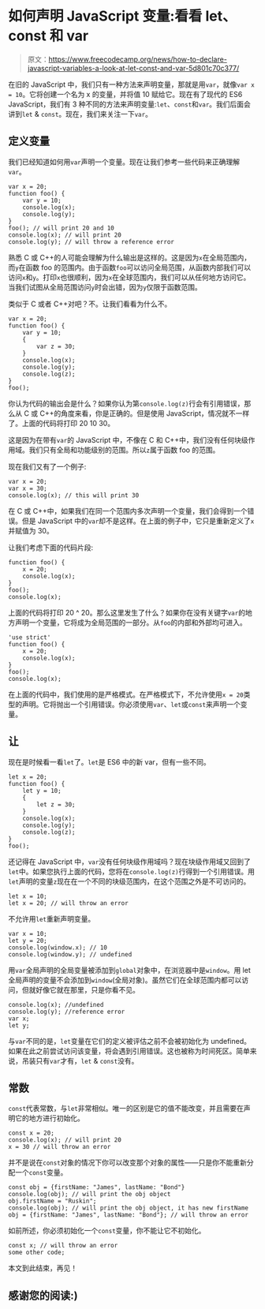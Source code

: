 # 如何声明 JavaScript 变量:看看 let、const 和 var

> 原文：<https://www.freecodecamp.org/news/how-to-declare-javascript-variables-a-look-at-let-const-and-var-5d801c70c377/>

在旧的 JavaScript 中，我们只有一种方法来声明变量，那就是用`var`，就像`var x = 10`。它将创建一个名为 x 的变量，并将值 10 赋给它。现在有了现代的 ES6 JavaScript，我们有 3 种不同的方法来声明变量:`let`、`const`和`var`。我们后面会讲到`let` & `const`。现在，我们来关注一下`var`。

## 定义变量

我们已经知道如何用`var`声明一个变量。现在让我们参考一些代码来正确理解`var`。

```
var x = 20;
function foo() {
    var y = 10;
    console.log(x);
    console.log(y);
}
foo(); // will print 20 and 10
console.log(x); // will print 20
console.log(y); // will throw a reference error
```

熟悉 C 或 C++的人可能会理解为什么输出是这样的。这是因为`x`在全局范围内，而`y`在函数 foo 的范围内。由于函数`foo`可以访问全局范围，从函数内部我们可以访问`x`和`y`。打印`x`也很顺利，因为`x`在全球范围内，我们可以从任何地方访问它。当我们试图从全局范围访问`y`时会出错，因为`y`仅限于函数范围。

类似于 C 或者 C++对吧？不。让我们看看为什么不。

```
var x = 20;
function foo() {
    var y = 10;
    {
        var z = 30;
    }
    console.log(x);
    console.log(y);
    console.log(z);
}
foo();
```

你认为代码的输出会是什么？如果你认为第`console.log(z)`行会有引用错误，那么从 C 或 C++的角度来看，你是正确的。但是使用 JavaScript，情况就不一样了。上面的代码将打印 20 10 30。

这是因为在带有`var`的 JavaScript 中，不像在 C 和 C++中，我们没有任何块级作用域。我们只有全局和功能级别的范围。所以`z`属于函数 foo 的范围。

现在我们又有了一个例子:

```
var x = 20;
var x = 30;
console.log(x); // this will print 30
```

在 C 或 C++中，如果我们在同一个范围内多次声明一个变量，我们会得到一个错误。但是 JavaScript 中的`var`却不是这样。在上面的例子中，它只是重新定义了`x`并赋值为 30。

让我们考虑下面的代码片段:

```
function foo() {
    x = 20;
    console.log(x);
}
foo();
console.log(x);
```

上面的代码将打印 20 ^ 20。那么这里发生了什么？如果你在没有关键字`var`的地方声明一个变量，它将成为全局范围的一部分。从`foo`的内部和外部均可进入。

```
'use strict'
function foo() {
    x = 20;
    console.log(x);
}
foo();
console.log(x);
```

在上面的代码中，我们使用的是严格模式。在严格模式下，不允许使用`x = 20`类型的声明。它将抛出一个引用错误。你必须使用`var`、`let`或`const`来声明一个变量。

## 让

现在是时候看一看`let`了。`let`是 ES6 中的新 var，但有一些不同。

```
let x = 20;
function foo() {
    let y = 10;
    {
        let z = 30;
    }
    console.log(x);
    console.log(y);
    console.log(z);
}
foo();
```

还记得在 JavaScript 中，`var`没有任何块级作用域吗？现在块级作用域又回到了`let`中。如果您执行上面的代码，您将在`console.log(z)`行得到一个引用错误。用`let`声明的变量`z`现在在一个不同的块级范围内，在这个范围之外是不可访问的。

```
let x = 10;
let x = 20; // will throw an error
```

不允许用`let`重新声明变量。

```
var x = 10;
let y = 20;
console.log(window.x); // 10
console.log(window.y); // undefined
```

用`var`全局声明的全局变量被添加到`global`对象中，在浏览器中是`window`。用 let 全局声明的变量不会添加到`window`(全局对象)。虽然它们在全球范围内都可以访问，但就好像它就在那里，只是你看不见。

```
console.log(x); //undefined
console.log(y); //reference error
var x;
let y;
```

与`var`不同的是，`let`变量在它们的定义被评估之前不会被初始化为 undefined。如果在此之前尝试访问该变量，将会遇到引用错误。这也被称为时间死区。简单来说，吊装只有`var`才有，`let` & `const`没有。

## 常数

`const`代表常数，与`let`非常相似。唯一的区别是它的值不能改变，并且需要在声明它的地方进行初始化。

```
const x = 20;
console.log(x); // will print 20
x = 30 // will throw an error
```

并不是说在`const`对象的情况下你可以改变那个对象的属性——只是你不能重新分配一个`const`变量。

```
const obj = {firstName: "James", lastName: "Bond"}
console.log(obj); // will print the obj object
obj.firstName = "Ruskin";
console.log(obj); // will print the obj object, it has new firstName
obj = {firstName: "James", lastName: "Bond"}; // will throw an error
```

如前所述，你必须初始化一个`const`变量，你不能让它不初始化。

```
const x; // will throw an error
some other code;
```

本文到此结束，再见！

## 感谢您的阅读:)